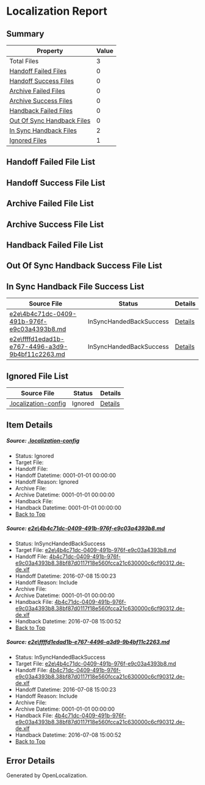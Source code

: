 # <a name='report-top'></a> Localization Report

## Summary
 Property | Value 
 -------- | ----- 
 Total Files | 3
[ Handoff Failed Files ](#handoff-failed-list)| 0
[ Handoff Success Files ](#handoff-success-list)| 0
[ Archive Failed Files ](#archive-failed-list)| 0
[ Archive Success Files ](#archive-success-list)| 0
[ Handback Failed Files ](#handback-failed-list)| 0
[ Out Of Sync Handback Files ](#outofsync-handback-success-list)| 0
[ In Sync Handback Files ](#insync-handback-success-list)| 2
[ Ignored Files ](#ignored-list)| 1

## <a name='handoff-failed-list'></a> Handoff Failed File List

## <a name='handoff-success-list'></a> Handoff Success File List

## <a name='archive-failed-list'></a> Archive Failed File List

## <a name='archive-success-list'></a> Archive Success File List

## <a name='handback-failed-list'></a> Handback Failed File List

## <a name='outofsync-handback-success-list'></a> Out Of Sync Handback Success File List

## <a name='insync-handback-success-list'></a> In Sync Handback File Success List
 Source File | Status | Details 
 ----------- | ------ | ------- 
 [e2e\4b4c71dc-0409-491b-976f-e9c03a4393b8.md](https://github.com/OpenLocalizationTestOrg/oltest/blob/db3492431c3e07fb08a6a3a4aba3d1436c516945/e2e/4b4c71dc-0409-491b-976f-e9c03a4393b8.md) | InSyncHandedBackSuccess | [Details](#58601a044fa0b87a89cf133a7688f2f6f03b9a211)
 [e2e\ffffd1edad1b-e767-4496-a3d9-9b4bf11c2263.md](https://github.com/OpenLocalizationTestOrg/oltest/blob/db3492431c3e07fb08a6a3a4aba3d1436c516945/e2e/ffffd1edad1b-e767-4496-a3d9-9b4bf11c2263.md) | InSyncHandedBackSuccess | [Details](#58601a044fa0b87a89cf133a7688f2f6f03b9a212)

## <a name='ignored-list'></a> Ignored File List
 Source File | Status | Details 
 ----------- | ------ | ------- 
 [.localization-config](https://github.com/OpenLocalizationTestOrg/oltest/blob/db3492431c3e07fb08a6a3a4aba3d1436c516945/.localization-config) | Ignored | [Details](#3d4f252ac210baf56311d7e97dcc2db10974dbd20)

## Item Details
##### <a name='3d4f252ac210baf56311d7e97dcc2db10974dbd20'></a> Source: [.localization-config](https://github.com/OpenLocalizationTestOrg/oltest/blob/db3492431c3e07fb08a6a3a4aba3d1436c516945/.localization-config)
* Status: Ignored
* Target File: 
* Handoff File: 
* Handoff Datetime: 0001-01-01 00:00:00
* Handoff Reason: Ignored
* Archive File: 
* Archive Datetime: 0001-01-01 00:00:00
* Handback File: 
* Handback Datetime: 0001-01-01 00:00:00
* [Back to Top](#report-top)

##### <a name='58601a044fa0b87a89cf133a7688f2f6f03b9a211'></a> Source: [e2e\4b4c71dc-0409-491b-976f-e9c03a4393b8.md](https://github.com/OpenLocalizationTestOrg/oltest/blob/db3492431c3e07fb08a6a3a4aba3d1436c516945/e2e/4b4c71dc-0409-491b-976f-e9c03a4393b8.md)
* Status: InSyncHandedBackSuccess
* Target File: [e2e\4b4c71dc-0409-491b-976f-e9c03a4393b8.md](https://github.com/OpenLocalizationTestOrg/oltest-dede-fly/blob/bc06c9bcff4fbdaf94760c43ab4787e7c0cae7aa/e2e/4b4c71dc-0409-491b-976f-e9c03a4393b8.md)
* Handoff File: [4b4c71dc-0409-491b-976f-e9c03a4393b8.38bf87d0117f18e560fcca21c630000c6cf90312.de-de.xlf](https://github.com/OpenLocalizationTestOrg/olhandoff-e2e/blob/c9abb02f7b5467b71a217dc6fe9d7f2f5438b6f9/ol-handoff/OpenLocalizationTestOrg/oltest-dede-fly/ci/ht/4b4c71dc-0409-491b-976f-e9c03a4393b8.38bf87d0117f18e560fcca21c630000c6cf90312.de-de.xlf)
* Handoff Datetime: 2016-07-08 15:00:23
* Handoff Reason: Include
* Archive File: 
* Archive Datetime: 0001-01-01 00:00:00
* Handback File: [4b4c71dc-0409-491b-976f-e9c03a4393b8.38bf87d0117f18e560fcca21c630000c6cf90312.de-de.xlf](https://github.com/OpenLocalizationTestOrg/olhandback-e2e/blob/177f89f449665f3f4f9e18d4c60f67138c607377/ol-handback/OpenLocalizationTestOrg/oltest-dede-fly/ci/ht/4b4c71dc-0409-491b-976f-e9c03a4393b8.38bf87d0117f18e560fcca21c630000c6cf90312.de-de.xlf)
* Handback Datetime: 2016-07-08 15:00:52
* [Back to Top](#report-top)

##### <a name='58601a044fa0b87a89cf133a7688f2f6f03b9a212'></a> Source: [e2e\ffffd1edad1b-e767-4496-a3d9-9b4bf11c2263.md](https://github.com/OpenLocalizationTestOrg/oltest/blob/db3492431c3e07fb08a6a3a4aba3d1436c516945/e2e/ffffd1edad1b-e767-4496-a3d9-9b4bf11c2263.md)
* Status: InSyncHandedBackSuccess
* Target File: [e2e\4b4c71dc-0409-491b-976f-e9c03a4393b8.md](https://github.com/OpenLocalizationTestOrg/oltest-dede-fly/blob/bc06c9bcff4fbdaf94760c43ab4787e7c0cae7aa/e2e/4b4c71dc-0409-491b-976f-e9c03a4393b8.md)
* Handoff File: [4b4c71dc-0409-491b-976f-e9c03a4393b8.38bf87d0117f18e560fcca21c630000c6cf90312.de-de.xlf](https://github.com/OpenLocalizationTestOrg/olhandoff-e2e/blob/c9abb02f7b5467b71a217dc6fe9d7f2f5438b6f9/ol-handoff/OpenLocalizationTestOrg/oltest-dede-fly/ci/ht/4b4c71dc-0409-491b-976f-e9c03a4393b8.38bf87d0117f18e560fcca21c630000c6cf90312.de-de.xlf)
* Handoff Datetime: 2016-07-08 15:00:23
* Handoff Reason: Include
* Archive File: 
* Archive Datetime: 0001-01-01 00:00:00
* Handback File: [4b4c71dc-0409-491b-976f-e9c03a4393b8.38bf87d0117f18e560fcca21c630000c6cf90312.de-de.xlf](https://github.com/OpenLocalizationTestOrg/olhandback-e2e/blob/177f89f449665f3f4f9e18d4c60f67138c607377/ol-handback/OpenLocalizationTestOrg/oltest-dede-fly/ci/ht/4b4c71dc-0409-491b-976f-e9c03a4393b8.38bf87d0117f18e560fcca21c630000c6cf90312.de-de.xlf)
* Handback Datetime: 2016-07-08 15:00:52
* [Back to Top](#report-top)


## Error Details

Generated by OpenLocalization.
